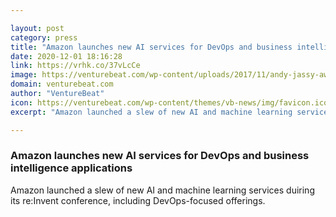 ```yaml
---

layout: post
category: press
title: "Amazon launches new AI services for DevOps and business intelligence applications"
date: 2020-12-01 18:16:28
link: https://vrhk.co/37vLcCe
image: https://venturebeat.com/wp-content/uploads/2017/11/andy-jassy-aws-reinvent-2017-e1575310104477.jpg?w=1200&strip=all
domain: venturebeat.com
author: "VentureBeat"
icon: https://venturebeat.com/wp-content/themes/vb-news/img/favicon.ico
excerpt: "Amazon launched a slew of new AI and machine learning services duiring its re:Invent conference, including DevOps-focused offerings."

---
```


### Amazon launches new AI services for DevOps and business intelligence applications

Amazon launched a slew of new AI and machine learning services duiring its re:Invent conference, including DevOps-focused offerings.
